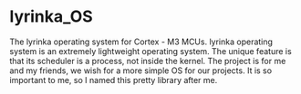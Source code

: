 # lyrinka_OS
The lyrinka operating system for Cortex - M3 MCUs. 
lyrinka operating system is an extremely lightweight operating system. 
The unique feature is that its scheduler is a process, not inside the kernel. 
The project is for me and my friends, we wish for a more simple OS for our projects. 
It is so important to me, so I named this pretty library after me. 
